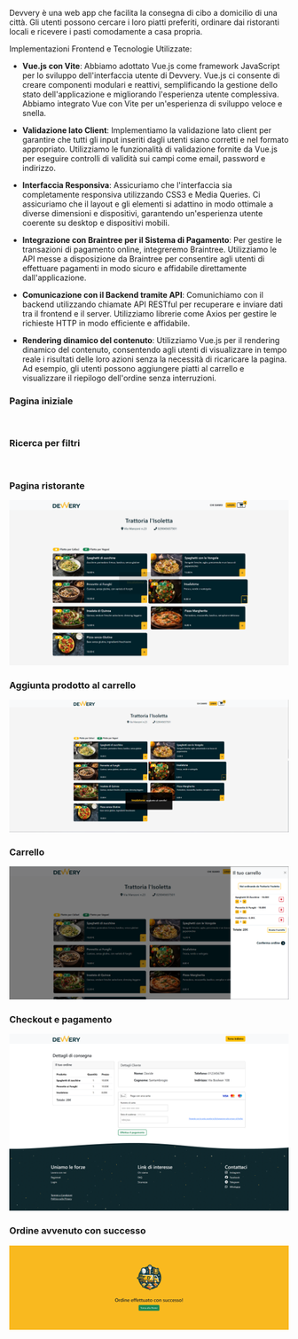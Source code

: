 Devvery è una web app che facilita la consegna di cibo a domicilio di una città. Gli utenti possono cercare i loro piatti preferiti, ordinare dai ristoranti locali e ricevere i pasti comodamente a casa propria.

Implementazioni Frontend e Tecnologie Utilizzate:

- **Vue.js con Vite**: Abbiamo adottato Vue.js come framework JavaScript per lo sviluppo dell'interfaccia utente di Devvery. Vue.js ci consente di creare componenti modulari e reattivi, semplificando la gestione dello stato dell'applicazione e migliorando l'esperienza utente complessiva. Abbiamo integrato Vue con Vite per un'esperienza di sviluppo veloce e snella.

- **Validazione lato Client**: Implementiamo la validazione lato client per garantire che tutti gli input inseriti dagli utenti siano corretti e nel formato appropriato. Utilizziamo le funzionalità di validazione fornite da Vue.js per eseguire controlli di validità sui campi come email, password e indirizzo.

- **Interfaccia Responsiva**: Assicuriamo che l'interfaccia sia completamente responsiva utilizzando CSS3 e Media Queries. Ci assicuriamo che il layout e gli elementi si adattino in modo ottimale a diverse dimensioni e dispositivi, garantendo un'esperienza utente coerente su desktop e dispositivi mobili.

- **Integrazione con Braintree per il Sistema di Pagamento**: Per gestire le transazioni di pagamento online, integreremo Braintree. Utilizziamo le API messe a disposizione da Braintree per consentire agli utenti di effettuare pagamenti in modo sicuro e affidabile direttamente dall'applicazione.

- **Comunicazione con il Backend tramite API**: Comunichiamo con il backend utilizzando chiamate API RESTful per recuperare e inviare dati tra il frontend e il server. Utilizziamo librerie come Axios per gestire le richieste HTTP in modo efficiente e affidabile.

- **Rendering dinamico del contenuto**: Utilizziamo Vue.js per il rendering dinamico del contenuto, consentendo agli utenti di visualizzare in tempo reale i risultati delle loro azioni senza la necessità di ricaricare la pagina. Ad esempio, gli utenti possono aggiungere piatti al carrello e visualizzare il riepilogo dell'ordine senza interruzioni.

### Pagina iniziale

<img src="screen/localhost_4242_.png" alt="">

### Ricerca per filtri

<img src="screen/localhost_4242_.png" alt="">

### Pagina ristorante

<img src="screen/localhost_4242_show_trattoria&lisoletta.png" alt="">

### Aggiunta prodotto al carrello

<img src="screen/Screenshot 2024-03-11 125643.png" alt="">

### Carrello

<img src="screen/Screenshot 2024-03-11 125830.png" alt="">

### Checkout e pagamento

<img src="screen/localhost_4242_shipment.png" alt="">

### Ordine avvenuto con successo

<img src="screen/localhost_4242_shipment (1).png" alt="">
